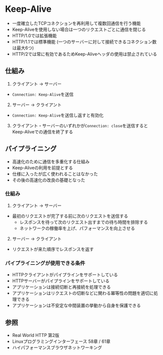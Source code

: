 # Keep-Alive
- 一度確立したTCPコネクションを再利用して複数回通信を行う機能
- Keep-Aliveを使用しない場合は一つのリクエストごとに通信を閉じる
- HTTP/1.0では拡張機能
- HTTP/1.1では標準機能 (一つのサーバーに対して接続できるコネクション数は最大6つ)
- HTTP/2では常に有効であるためKeep-Aliveヘッダの使用は禁止されている

## 仕組み
1. クライアント -> サーバー
  - `Connection: Keep-Alive`を送信
2. サーバー -> クライアント
  - `Connection: Keep-Alive`を送信し返すと有効化
3. クライアント・サーバーのいずれかが`Connection: close`を送信するとKeep-Aliveでの通信を終了する

## パイプライニング
- 高速化のために通信を多重化する仕組み
- Keep-Aliveの利用を前提とする
- 仕様に入ったが広く使われることはなかった
- その後の高速化の改良の基礎となった

### 仕組み
1. クライアント -> サーバー
  - 最初のリクエストが完了する前に次のリクエストを送信する
    - レスポンスを待って次のリクエスト出すまでの待ち時間を排除する
    - ネットワークの稼働率を上げ、パフォーマンスを向上させる
2. サーバー -> クライアント
  - リクエストが来た順序でレスポンスを返す

### パイプライニングが使用できる条件
- HTTPクライアントがパイプラインをサポートしている
- HTTPサーバーがパイプラインをサポートしている
- アプリケーションは接続切断と再接続を処理できる
- アプリケーションはリクエストの切断などに関わる冪等性の問題を適切に処理できる
- アプリケーションは不安定な中間装置の挙動から自身を保護できる

## 参照
- Real World HTTP 第2版
- Linuxプログラミングインターフェース 58章 / 61章
- ハイパフォーマンスブラウザネットワーキング
